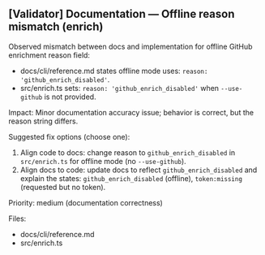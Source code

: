 ## [Validator] Documentation — Offline reason mismatch (enrich)

Observed mismatch between docs and implementation for offline GitHub enrichment reason field:

- docs/cli/reference.md states offline mode uses: `reason: 'github_enrich_disabled'`.
- src/enrich.ts sets: `reason: 'github_enrich_disabled'` when `--use-github` is not provided.

Impact: Minor documentation accuracy issue; behavior is correct, but the reason string differs.

Suggested fix options (choose one):

1. Align code to docs: change reason to `github_enrich_disabled` in `src/enrich.ts` for offline mode (no `--use-github`).
2. Align docs to code: update docs to reflect `github_enrich_disabled` and explain the states: `github_enrich_disabled` (offline), `token:missing` (requested but no token).

Priority: medium (documentation correctness)

Files:

- docs/cli/reference.md
- src/enrich.ts
